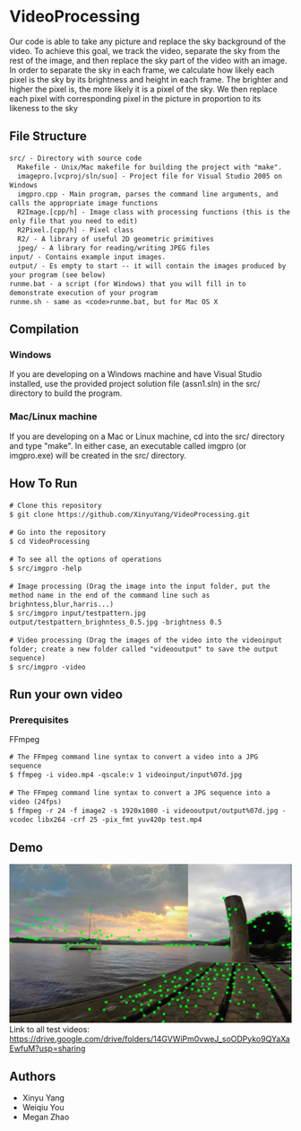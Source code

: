 # VideoProcessing 
Our code is able to take any picture and replace the sky background of the video. To achieve this goal, we track the video, separate the sky from the rest of the image, and then replace the sky part of the video with an image. In order to separate the sky in each frame, we calculate how likely each pixel is the sky by its brightness and height in each frame. The brighter and higher the pixel is, the more likely it is a pixel of the sky. We then replace each pixel with corresponding pixel in the picture in proportion to its likeness to the sky 

## File Structure
    src/ - Directory with source code
      Makefile - Unix/Mac makefile for building the project with "make". 
      imagepro.[vcproj/sln/suo] - Project file for Visual Studio 2005 on Windows
      imgpro.cpp - Main program, parses the command line arguments, and calls the appropriate image functions
      R2Image.[cpp/h] - Image class with processing functions (this is the only file that you need to edit)
      R2Pixel.[cpp/h] - Pixel class 
      R2/ - A library of useful 2D geometric primitives
      jpeg/ - A library for reading/writing JPEG files
    input/ - Contains example input images. 
    output/ - Es empty to start -- it will contain the images produced by your program (see below)
    runme.bat - a script (for Windows) that you will fill in to demonstrate execution of your program
    runme.sh - same as <code>runme.bat, but for Mac OS X
    
## Compilation
### Windows
If you are developing on a Windows machine and have Visual Studio
installed, use the provided project solution file (assn1.sln) in the
src/ directory to build the program. 
### Mac/Linux machine
If you are developing on a Mac or Linux machine, cd into the src/ directory and type "make". In either case, an executable called imgpro (or imgpro.exe) will be created in the src/ directory.


## How To Run
```
# Clone this repository
$ git clone https://github.com/XinyuYang/VideoProcessing.git

# Go into the repository
$ cd VideoProcessing

# To see all the options of operations
$ src/imgpro -help

# Image processing (Drag the image into the input folder, put the method name in the end of the command line such as brighntess,blur,harris...)
$ src/imgpro input/testpattern.jpg output/testpattern_brighntess_0.5.jpg -brightness 0.5

# Video processing (Drag the images of the video into the videoinput folder; create a new folder called "videooutput" to save the output sequence)
$ src/imgpro -video

```

## Run your own video
### Prerequisites
FFmpeg
```
# The FFmpeg command line syntax to convert a video into a JPG sequence
$ ffmpeg -i video.mp4 -qscale:v 1 videoinput/input%07d.jpg

# The FFmpeg command line syntax to convert a JPG sequence into a video (24fps)
$ ffmpeg -r 24 -f image2 -s 1920x1080 -i videooutput/output%07d.jpg -vcodec libx264 -crf 25 -pix_fmt yuv420p test.mp4
```

## Demo
![Alt text](img-demo/skyreplacement.png?raw=true "Title")
Link to all test videos:      
https://drive.google.com/drive/folders/14GVWiPm0vweJ_soODPyko9QYaXaEwfuM?usp=sharing

## Authors
* Xinyu Yang
* Weiqiu You
* Megan Zhao
